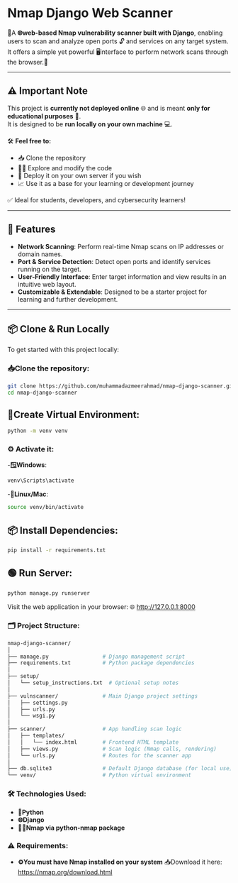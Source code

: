 # Nmap Django Web Scanner

🚀A **🌐web-based Nmap vulnerability scanner built with Django**, enabling users to scan and analyze open ports  🔓 and services on any target system. It offers a simple yet powerful 🖥️interface to perform network scans through the browser.🚀

---
## ⚠️ Important Note

This project is **currently not deployed online** 🌐 and is meant **only for educational purposes** 📘.  
It is designed to be **run locally on your own machine** 💻.

🛠️ **Feel free to:**
- 📥 Clone the repository  
- 🧑‍💻 Explore and modify the code  
- 🚀 Deploy it on your own server if you wish  
- 📈 Use it as a base for your learning or development journey

✅ Ideal for students, developers, and cybersecurity learners!

________________________________________________________________________________


## 🚀 Features

- **Network Scanning**: Perform real-time Nmap scans on IP addresses or domain names.
- **Port & Service Detection**: Detect open ports and identify services running on the target.
- **User-Friendly Interface**: Enter target information and view results in an intuitive web layout.
- **Customizable & Extendable**: Designed to be a starter project for learning and further development.

---

## 📦 Clone & Run Locally

To get started with this project locally:

### 📥Clone the repository:
```bash
git clone https://github.com/muhammadazmeerahmad/nmap-django-scanner.git
cd nmap-django-scanner
```

## 🧪Create Virtual Environment:
```bash
python -m venv venv
```
### ⚙️ Activate it:
-**🪟Windows**:
```bash 
venv\Scripts\activate
```
-**🐧Linux/Mac**:
```bash
source venv/bin/activate
```

## 📦 Install Dependencies:
```bash
pip install -r requirements.txt
``` 

## 🟢 Run Server:
```bash
python manage.py runserver
```
Visit the web application in your browser:
🌐 http://127.0.0.1:8000


### 🗂️ Project Structure:
```bash
nmap-django-scanner/
│
├── manage.py                 # Django management script
├── requirements.txt          # Python package dependencies
│
├── setup/
│   └── setup_instructions.txt  # Optional setup notes
│
├── vulnscanner/              # Main Django project settings
│   ├── settings.py
│   ├── urls.py
│   └── wsgi.py
│
├── scanner/                  # App handling scan logic
│   ├── templates/
│   │   └── index.html        # Frontend HTML template
│   ├── views.py              # Scan logic (Nmap calls, rendering)
│   └── urls.py               # Routes for the scanner app
│
├── db.sqlite3                # Default Django database (for local use)
└── venv/                     # Python virtual environment
```

### 🛠️ Technologies Used:
- **🐍Python**
- **🌐Django**
- **🕵️‍♂️Nmap via python-nmap package**

### ⚠️ Requirements:
- **⚙️You must have Nmap installed on your system**
📥Download it here: https://nmap.org/download.html

